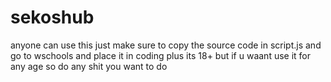 # sekoshub
anyone can use this just make sure to copy the source code in script.js and go to wschools and place it in coding
plus its 18+ but if u waant use it for any age 
so do any shit you want to do
